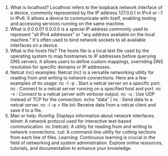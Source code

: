 1. What is localhost?
Localhost refers to the loopback network interface of a device, commonly represented by the IP address 127.0.0.1 in IPv4 or ::1 in IPv6. It allows a device to communicate with itself, enabling testing and accessing services running on the same machine.
2. What is 0.0.0.0?
0.0.0.0 is a special IP address commonly used to represent "all IPv4 addresses" or "any address available on the local machine." It's often used to bind network sockets to all available interfaces on a device.
3. What is the hosts file?
The hosts file is a local text file used by the operating system to map hostnames to IP addresses before querying DNS servers. It allows users to define custom mappings, overriding DNS resolution for specific domains or IP addresses.
4. Netcat (nc) examples:
Netcat (nc) is a versatile networking utility for reading from and writing to network connections. Here are a few examples of its usage:
nc -l -p <port>: Start a netcat server on a specific port.
nc <host> <port>: Connect to a netcat server running on a specified host and port.
nc -v <host> <port>: Connect to a netcat server with verbose output.
nc -u <host> <port>: Use UDP instead of TCP for the connection.
echo "data" | nc <host> <port>: Send data to a netcat server.
nc -l -p <port> > file.txt: Receive data from a netcat client and save it to a file.
5. Man or help:
ifconfig: Displays information about network interfaces.
telnet: A network protocol used for interactive text-based communication.
nc (netcat): A utility for reading from and writing to network connections.
cut: A command-line utility for cutting sections from each line of files.
Learning: Continuous learning is crucial in the field of networking and system administration. Explore online resources, tutorials, and documentation to enhance your knowledge.
